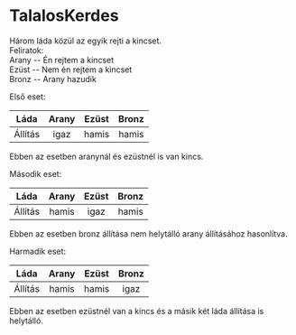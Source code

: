 # TalalosKerdes
Három láda közül az egyik rejti a kincset.  
Feliratok:  
Arany -- Én rejtem a kincset  
Ezüst -- Nem én rejtem a kincset  
Bronz -- Arany hazudik  

Első eset:  

| Láda | Arany  | Ezüst  |  Bronz  | 
| :---:   | :-: | :-: | :-: |
| Állítás | igaz | hamis | hamis |

Ebben az esetben aranynál és ezüstnél is van kincs.  

Második eset:  

| Láda | Arany  | Ezüst  |  Bronz  | 
| :---:   | :-: | :-: | :-: |
| Állítás | hamis | igaz | hamis |

Ebben az esetben bronz állítása nem helytálló arany állításához hasonlítva.  

Harmadik eset:  

| Láda | Arany  | Ezüst  |  Bronz  | 
| :---:   | :-: | :-: | :-: |
| Állítás | hamis | hamis | igaz |

Ebben az esetben ezüstnél van a kincs és a másik két láda állítása is helytálló.  